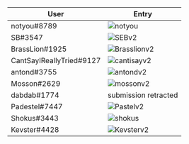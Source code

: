 | User | Entry |
|-|-|
| notyou#8789 | ![notyou](https://user-images.githubusercontent.com/94983163/143287702-6eb07936-1ccb-4705-bafd-7204183d8b95.PNG)|
| SB#3547 |![SEBv2](https://user-images.githubusercontent.com/94983163/143313536-4f63c3d0-38f9-4f20-b550-9b44e8d6572b.PNG) |
| BrassLion#1925 |![Brasslionv2](https://user-images.githubusercontent.com/94983163/143310986-429b689f-c427-4fdb-81d8-627a67d5cfaf.PNG) |
| CantSayIReallyTried#9127 |![cantisayv2](https://user-images.githubusercontent.com/94983163/143313306-1b703219-cae8-461a-bb4e-e016e9e966ba.PNG) |
| antond#3755 | ![antondv2](https://user-images.githubusercontent.com/94983163/143313273-b0703b62-618e-43f2-8715-d82d37dca904.PNG) |
| Mosson#2629 |![mossonv2](https://user-images.githubusercontent.com/94983163/143314071-1d50626f-8b86-4dbe-ae33-fa820251f9dc.PNG) |
| dabdab#1774 | submission retracted |
| Padestel#7447 | ![Pastelv2](https://user-images.githubusercontent.com/94983163/143314131-fb7b832b-6ae1-4faf-a57b-b0018b5ba5a3.PNG) |
| Shokus#3443 | ![shokus](https://user-images.githubusercontent.com/94983163/143291206-5c4979fa-f2ef-4059-af92-379be96f27ec.PNG)|
| Kevster#4428 |![Kevsterv2](https://user-images.githubusercontent.com/94983163/143310943-17039778-0680-4240-9d06-c9c798ecd5e0.PNG) |
